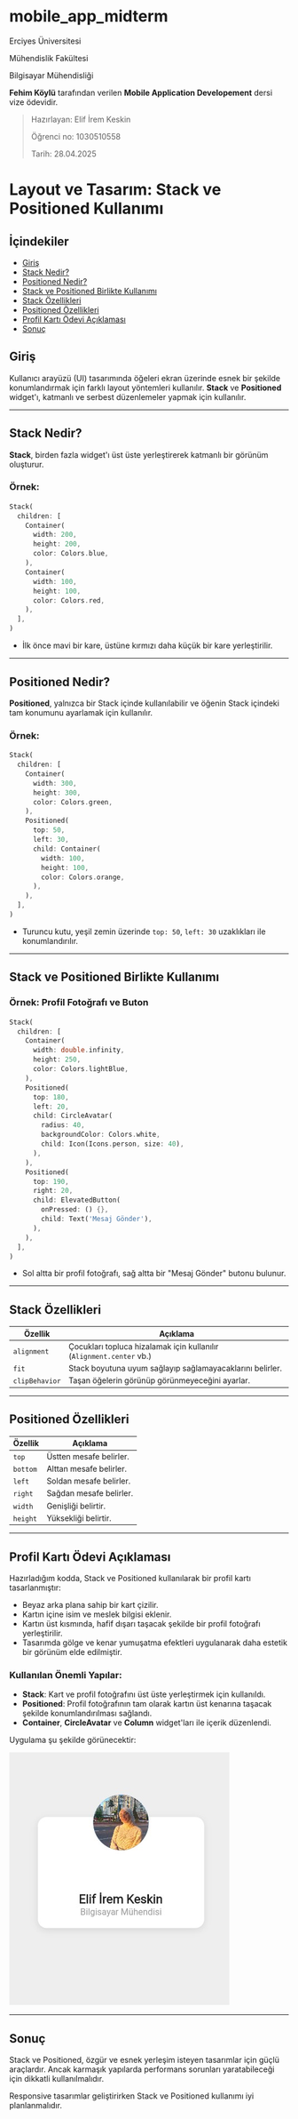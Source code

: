# mobile_app_midterm

Erciyes Üniversitesi

Mühendislik Fakültesi

Bilgisayar Mühendisliği

**Fehim Köylü** tarafından verilen **Mobile Application Developement** dersi vize ödevidir.
> Hazırlayan: Elif İrem Keskin
> 
> Öğrenci no: 1030510558
> 
> Tarih: 28.04.2025

# Layout ve Tasarım: Stack ve Positioned Kullanımı

## İçindekiler
- [Giriş](#giriş)
- [Stack Nedir?](#stack-nedir)
- [Positioned Nedir?](#positioned-nedir)
- [Stack ve Positioned Birlikte Kullanımı](#stack-ve-positioned-birlikte-kullanımı)
- [Stack Özellikleri](#stack-özellikleri)
- [Positioned Özellikleri](#positioned-özellikleri)
- [Profil Kartı Ödevi Açıklaması](#profil-kartı-ödevi-açıklaması)
- [Sonuç](#sonuç)

## Giriş

Kullanıcı arayüzü (UI) tasarımında öğeleri ekran üzerinde esnek bir şekilde konumlandırmak için farklı layout yöntemleri kullanılır. **Stack** ve **Positioned** widget'ı, katmanlı ve serbest düzenlemeler yapmak için kullanılır.

---

## Stack Nedir?

**Stack**, birden fazla widget'ı üst üste yerleştirerek katmanlı bir görünüm oluşturur.

### Örnek:

```dart
Stack(
  children: [
    Container(
      width: 200,
      height: 200,
      color: Colors.blue,
    ),
    Container(
      width: 100,
      height: 100,
      color: Colors.red,
    ),
  ],
)
```

- İlk önce mavi bir kare, üstüne kırmızı daha küçük bir kare yerleştirilir.

---

## Positioned Nedir?

**Positioned**, yalnızca bir Stack içinde kullanılabilir ve öğenin Stack içindeki tam konumunu ayarlamak için kullanılır.

### Örnek:

```dart
Stack(
  children: [
    Container(
      width: 300,
      height: 300,
      color: Colors.green,
    ),
    Positioned(
      top: 50,
      left: 30,
      child: Container(
        width: 100,
        height: 100,
        color: Colors.orange,
      ),
    ),
  ],
)
```

- Turuncu kutu, yeşil zemin üzerinde `top: 50`, `left: 30` uzaklıkları ile konumlandırılır.

---

## Stack ve Positioned Birlikte Kullanımı

### Örnek: Profil Fotoğrafı ve Buton

```dart
Stack(
  children: [
    Container(
      width: double.infinity,
      height: 250,
      color: Colors.lightBlue,
    ),
    Positioned(
      top: 180,
      left: 20,
      child: CircleAvatar(
        radius: 40,
        backgroundColor: Colors.white,
        child: Icon(Icons.person, size: 40),
      ),
    ),
    Positioned(
      top: 190,
      right: 20,
      child: ElevatedButton(
        onPressed: () {},
        child: Text('Mesaj Gönder'),
      ),
    ),
  ],
)
```

- Sol altta bir profil fotoğrafı, sağ altta bir "Mesaj Gönder" butonu bulunur.

---

## Stack Özellikleri

| Özellik     | Açıklama |
| ------------- | ---------- |
| `alignment`   | Çocukları topluca hizalamak için kullanılır (`Alignment.center` vb.) |
| `fit`         | Stack boyutuna uyum sağlayıp sağlamayacaklarını belirler. |
| `clipBehavior`| Taşan öğelerin görünüp görünmeyeceğini ayarlar. |

---

## Positioned Özellikleri

| Özellik   | Açıklama |
| ----------- | --------- |
| `top`       | Üstten mesafe belirler. |
| `bottom`    | Alttan mesafe belirler. |
| `left`      | Soldan mesafe belirler. |
| `right`     | Sağdan mesafe belirler. |
| `width`     | Genişliği belirtir. |
| `height`    | Yüksekliği belirtir. |

---

## Profil Kartı Ödevi Açıklaması

Hazırladığım kodda, Stack ve Positioned kullanılarak bir profil kartı tasarlanmıştır:

- Beyaz arka plana sahip bir kart çizilir.
- Kartın içine isim ve meslek bilgisi eklenir.
- Kartın üst kısmında, hafif dışarı taşacak şekilde bir profil fotoğrafı yerleştirilir.
- Tasarımda gölge ve kenar yumuşatma efektleri uygulanarak daha estetik bir görünüm elde edilmiştir.

### Kullanılan Önemli Yapılar:
- **Stack**: Kart ve profil fotoğrafını üst üste yerleştirmek için kullanıldı.
- **Positioned**: Profil fotoğrafının tam olarak kartın üst kenarına taşacak şekilde konumlandırılması sağlandı.
- **Container**, **CircleAvatar** ve **Column** widget'ları ile içerik düzenlendi.

Uygulama şu şekilde görünecektir:

![Profil Kartı Örneği](assets/proje_ciktisi.jpg)

---

## Sonuç

Stack ve Positioned, özgür ve esnek yerleşim isteyen tasarımlar için güçlü araçlardır. Ancak karmaşık yapılarda performans sorunları yaratabileceği için dikkatli kullanılmalıdır.

Responsive tasarımlar geliştirirken Stack ve Positioned kullanımı iyi planlanmalıdır.
